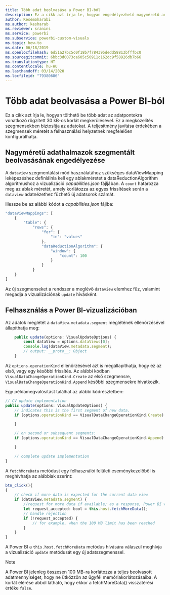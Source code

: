 ```yaml
---
title: Több adat beolvasása a Power BI-ból
description: Ez a cikk azt írja le, hogyan engedélyezhető nagyméretű adathalmazok szegmentált beolvasása Power BI-vizualizációkhoz.
author: KesemSharabi
ms.author: kesharab
ms.reviewer: sranins
ms.service: powerbi
ms.subservice: powerbi-custom-visuals
ms.topic: how-to
ms.date: 06/18/2019
ms.openlocfilehash: 6d51a27bc5c0f18b7f784395dedd58813bfffbc0
ms.sourcegitcommit: 6bbc3d0073ca605c50911c162dc9f58926db7b66
ms.translationtype: HT
ms.contentlocale: hu-HU
ms.lasthandoff: 03/14/2020
ms.locfileid: "79380686"
---
```

# <a name="fetch-more-data-from-power-bi"></a>Több adat beolvasása a Power BI-ból

Ez a cikk azt írja le, hogyan tölthető be több adat az adatpontokra vonatkozó rögzített 30 kB-os korlát megkerülésével. Ez a megközelítés szegmensekben biztosítja az adatokat. A teljesítmény javítása érdekében a szegmensek méretét a felhasználási helyzetnek megfelelően konfigurálhatja.  

## <a name="enable-a-segmented-fetch-of-large-datasets"></a>Nagyméretű adathalmazok szegmentált beolvasásának engedélyezése

A `dataview` szegmentálási mód használatához szükséges dataViewMapping leképezéshez definiálnia kell egy ablakméretet a dataReductionAlgorithm algoritmushoz a vizualizáció *capabilities.json* fájljában. A `count` határozza meg az ablak méretét, amely korlátozza az egyes frissítések során a `dataview` adatnézethez fűzhető új adatsorok számát.

Illessze be az alábbi kódot a *capabilities.json* fájlba:

```typescript
"dataViewMappings": [
    {
        "table": {
            "rows": {
                "for": {
                    "in": "values"
                },
                "dataReductionAlgorithm": {
                    "window": {
                        "count": 100
                    }
                }
            }
    }
]
```

Az új szegmenseket a rendszer a meglévő `dataview` elemhez fűz, valamint megadja a vizualizációnak `update` hívásként.

## <a name="usage-in-the-power-bi-visual"></a>Felhasználás a Power BI-vizualizációban

Az adatok meglétét a `dataView.metadata.segment` meglétének ellenőrzésével állapíthatja meg:

```typescript
    public update(options: VisualUpdateOptions) {
        const dataView = options.dataViews[0];
        console.log(dataView.metadata.segment);
        // output: __proto__: Object
    }
```

Az `options.operationKind` ellenőrzésével azt is megállapíthatja, hogy ez az első, vagy egy későbbi frissítés. Az alábbi kódban `VisualDataChangeOperationKind.Create` az első szegmensre, `VisualDataChangeOperationKind.Append` későbbi szegmensekre hivatkozik.

Egy példamegvalósítást találhat az alábbi kódrészletben:

```typescript
// CV update implementation
public update(options: VisualUpdateOptions) {
    // indicates this is the first segment of new data.
    if (options.operationKind == VisualDataChangeOperationKind.Create) {

    }

    // on second or subsequent segments:
    if (options.operationKind == VisualDataChangeOperationKind.Append) {

    }

    // complete update implementation
}
```

A `fetchMoreData` metódust egy felhasználói felületi eseménykezelőből is meghívhatja az alábbiak szerint:

```typescript
btn_click(){
{
    // check if more data is expected for the current data view
    if (dataView.metadata.segment) {
        //request for more data if available; as a response, Power BI will call update method
        let request_accepted: bool = this.host.fetchMoreData();
        // handle rejection
        if (!request_accepted) {
            // for example, when the 100 MB limit has been reached
        }
    }
}
```

A Power BI a `this.host.fetchMoreData` metódus hívására válaszul meghívja a vizualizáció `update` metódusát egy új adatszegmenssel.

> [!NOTE]
> A Power BI jelenleg összesen 100 MB-ra korlátozza a teljes beolvasott adatmennyiséget, hogy ne ütközzön az ügyfél memóriakorlátozásaiba. A korlát elérése abból látható, hogy ekkor a fetchMoreData() visszatérési értéke `false`.
